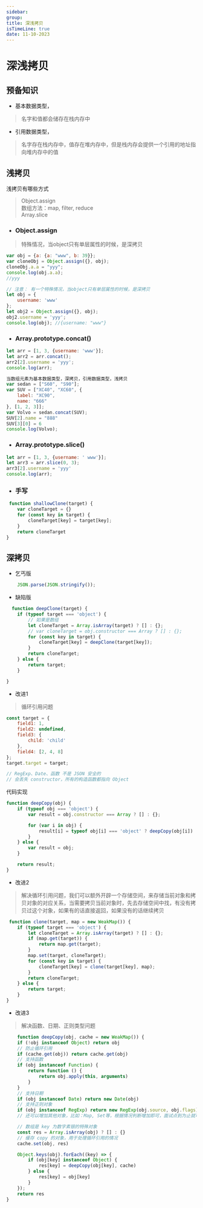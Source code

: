 ```yaml
---
sidebar:
group:
title: 深浅拷贝
isTimeLine: true
date: 11-10-2023
---
```


# 深浅拷贝

## 预备知识

- 基本数据类型，

> 名字和值都会储存在栈内存中

- 引用数据类型，

> 名字存在栈内存中，值存在堆内存中，但是栈内存会提供一个引用的地址指向堆内存中的值

## 浅拷贝

浅拷贝有哪些方式

> Object.assign  
> 数组方法：map, filter, reduce     
> Array.slice

- ### Object.assign

> 特殊情况，当object只有单层属性的时候，是深拷贝

```js
var obj = {a: {a: "www", b: 39}};
var cloneObj = Object.assign({}, obj);
cloneObj.a.a = "yyy";
console.log(obj.a.a);
//yyy

// 注意： 有一个特殊情况，当object只有单层属性的时候，是深拷贝
let obj = {
    username: 'www'
};
let obj2 = Object.assign({}, obj);
obj2.username = 'yyy';
console.log(obj); //{username: "www"}
```

- ### Array.prototype.concat()

```js
let arr = [1, 3, {username: 'www'}];
let arr2 = arr.concat();
arr2[2].username = 'yyy';
console.log(arr);

当数组元素为基本数据类型，深拷贝，引用数据类型，浅拷贝
var sedan = ["S60", "S90"];
var SUV = ["XC40", "XC60", {
    label: "XC90",
    name: "666"
}, [1, 2, 3]];
var Volvo = sedan.concat(SUV);
SUV[2].name = "888"
SUV[3][0] = 6
console.log(Volvo);
```

- ### Array.prototype.slice()

```js
let arr = [1, 3, {username: ' www'}];
let arr3 = arr.slice(0, 3);
arr3[2].username = 'yyy'
console.log(arr);
```

- ### 手写

```js
 function shallowClone(target) {
    var cloneTarget = {}
    for (const key in target) {
        cloneTarget[key] = target[key];
    }
    return cloneTarget
}
```

## 深拷贝

- 乞丐版

```js
    JSON.parse(JSON.stringify());
```

- 缺陷版

```js
  function deepClone(target) {
    if (typeof target === 'object') {
        // 如果是数组
        let cloneTarget = Array.isArray(target) ? [] : {};
        // var cloneTarget = obj.constructor === Array ? [] : {};
        for (const key in target) {
            cloneTarget[key] = deepClone(target[key]);
        }
        return cloneTarget;
    } else {
        return target;
    }

}
```

- 改进1

> 循环引用问题

```js
const target = {
    field1: 1,
    field2: undefined,
    field3: {
        child: 'child'
    },
    field4: [2, 4, 8]
};
target.target = target;

// RegExp、Date、函数 不是 JSON 安全的
// 会丢失 constructor，所有的构造函数都指向 Object
```

代码实现

```js
function deepCopy(obj) {
    if (typeof obj === 'object') {
        var result = obj.constructor === Array ? [] : {};

        for (var i in obj) {
            result[i] = typeof obj[i] === 'object' ? deepCopy(obj[i]) : obj[i];
        }
    } else {
        var result = obj;
    }

    return result;
}
```

- 改进2

>  解决循环引用问题，我们可以额外开辟一个存储空间，来存储当前对象和拷贝对象的对应关系，当需要拷贝当前对象时，先去存储空间中找，有没有拷贝过这个对象，如果有的话直接返回，如果没有的话继续拷贝

```js
 function clone(target, map = new WeakMap()) {
    if (typeof target === 'object') {
        let cloneTarget = Array.isArray(target) ? [] : {};
        if (map.get(target)) {
            return map.get(target);
        }
        map.set(target, cloneTarget);
        for (const key in target) {
            cloneTarget[key] = clone(target[key], map);
        }
        return cloneTarget;
    } else {
        return target;
    }
}
```

- 改进3

> 解决函数、日期、正则类型问题

```js
    function deepCopy(obj, cache = new WeakMap()) {
    if (!obj instanceof Object) return obj
    // 防止循环引用
    if (cache.get(obj)) return cache.get(obj)
    // 支持函数
    if (obj instanceof Function) {
        return function () {
            return obj.apply(this, arguments)
        }
    }
    // 支持日期
    if (obj instanceof Date) return new Date(obj)
    // 支持正则对象
    if (obj instanceof RegExp) return new RegExp(obj.source, obj.flags)
    // 还可以增加其他对象，比如：Map, Set等，根据情况判断增加即可，面试点到为止就可以了

    // 数组是 key 为数字素银的特殊对象
    const res = Array.isArray(obj) ? [] : {}
    // 缓存 copy 的对象，用于处理循环引用的情况
    cache.set(obj, res)

    Object.keys(obj).forEach((key) => {
        if (obj[key] instanceof Object) {
            res[key] = deepCopy(obj[key], cache)
        } else {
            res[key] = obj[key]
        }
    });
    return res
}

```







